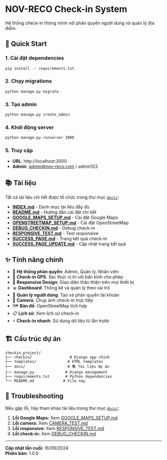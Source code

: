 # NOV-RECO Check-in System

Hệ thống check-in thông minh với phân quyền người dùng và quản lý địa điểm.

## 🚀 Quick Start

### 1. Cài đặt dependencies
```bash
pip install -r requirements.txt
```

### 2. Chạy migrations
```bash
python manage.py migrate
```

### 3. Tạo admin
```bash
python manage.py create_admin
```

### 4. Khởi động server
```bash
python manage.py runserver 3000
```

### 5. Truy cập
- **URL**: http://localhost:3000
- **Admin**: admin@nov-reco.com / admin123

## 📚 Tài liệu

Tất cả tài liệu chi tiết được tổ chức trong thư mục [`docs/`](./docs/):

- **[INDEX.md](./docs/INDEX.md)** - Danh mục tài liệu đầy đủ
- **[README.md](./docs/README.md)** - Hướng dẫn cài đặt chi tiết
- **[GOOGLE_MAPS_SETUP.md](./docs/GOOGLE_MAPS_SETUP.md)** - Cài đặt Google Maps
- **[OPENSTREETMAP_SETUP.md](./docs/OPENSTREETMAP_SETUP.md)** - Cài đặt OpenStreetMap
- **[DEBUG_CHECKIN.md](./docs/DEBUG_CHECKIN.md)** - Debug check-in
- **[RESPONSIVE_TEST.md](./docs/RESPONSIVE_TEST.md)** - Test responsive
- **[SUCCESS_PAGE.md](./docs/SUCCESS_PAGE.md)** - Trang kết quả check-in
- **[SUCCESS_PAGE_UPDATE.md](./docs/SUCCESS_PAGE_UPDATE.md)** - Cập nhật trang kết quả

## ✨ Tính năng chính

- 🔐 **Hệ thống phân quyền**: Admin, Quản lý, Nhân viên
- 📍 **Check-in GPS**: Xác thực vị trí với bán kính cho phép
- 📱 **Responsive Design**: Giao diện thân thiện trên mọi thiết bị
- 📊 **Dashboard**: Thống kê và quản lý theo vai trò
- 👥 **Quản lý người dùng**: Tạo và phân quyền tài khoản
- 📸 **Camera**: Chụp ảnh check-in trực tiếp
- 🗺️ **Bản đồ**: OpenStreetMap tích hợp
- 📋 **Lịch sử**: Xem lịch sử check-in
- ⚡ **Check-in nhanh**: Sử dụng dữ liệu từ lần trước

## 🏗️ Cấu trúc dự án

```
checkin_project/
├── checkin/                 # Django app chính
├── templates/              # HTML templates
├── docs/                   # 📚 Tài liệu dự án
├── manage.py              # Django management
├── requirements.txt       # Python dependencies
└── README.md             # File này
```

## 🔧 Troubleshooting

Nếu gặp lỗi, hãy tham khảo tài liệu trong thư mục [`docs/`](./docs/):

1. **Lỗi Google Maps:** Xem [GOOGLE_MAPS_SETUP.md](./docs/GOOGLE_MAPS_SETUP.md)
2. **Lỗi camera:** Xem [CAMERA_TEST.md](./docs/CAMERA_TEST.md)
3. **Lỗi responsive:** Xem [RESPONSIVE_TEST.md](./docs/RESPONSIVE_TEST.md)
4. **Lỗi check-in:** Xem [DEBUG_CHECKIN.md](./docs/DEBUG_CHECKIN.md)

---

**Cập nhật lần cuối:** 16/09/2024  
**Phiên bản:** 1.0.0
